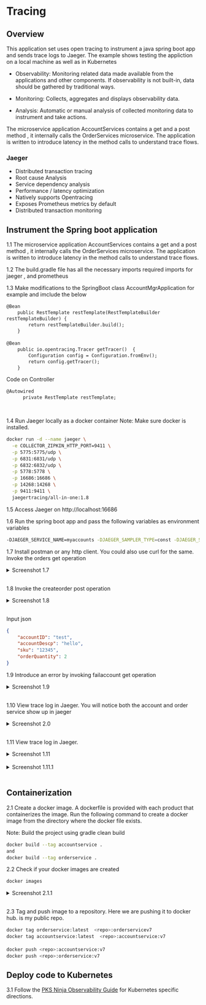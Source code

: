 # Tracing

## Overview
This application set uses open tracing to instrument a java spring boot app and sends trace logs to Jaeger. The example shows testing the appliction on a local machine as well as in Kubernetes
 - Observability: 
   Monitoring related data made available from the applications and other components. If observability is not built-in, data should be gathered by traditional ways.

 - Monitoring:
   Collects, aggregates and displays observability data.

 - Analysis: 
   Automatic or manual analysis of collected monitoring data to instrument and take actions.

The  microservice application AccountServices contains a get and a post method , it internally calls the OrderServices microservice. The application is written to introduce latency in the method calls to understand trace flows.


### Jaeger
 - Distributed transaction tracing
 - Root cause Analysis
 - Service dependency analysis
 - Performance / latency optimization
 - Natively supports Opentracing
 - Exposes Prometheus metrics by default
 - Distributed transaction monitoring


## Instrument the Spring boot application

1.1 The  microservice application AccountServices contains a get and a post method , it internally calls the OrderServices microservice. The application is written to introduce latency in the method calls to understand trace flows.

1.2 The build.gradle file has all the necessary imports required imports for jaeger , and prometheus

1.3 Make modifications to the SpringBoot class AccountMgrApplication for example and imclude the below 

```code
@Bean
	public RestTemplate restTemplate(RestTemplateBuilder restTemplateBuilder) {
		return restTemplateBuilder.build();
	}

@Bean
	public io.opentracing.Tracer getTracer()  {
		Configuration config = Configuration.fromEnv();
	    return config.getTracer();  
	}
```

Code on Controller

```code
@Autowired
	  private RestTemplate restTemplate;
```

</details>
<br/>


1.4 Run Jaeger locally as a docker container 
Note: Make sure docker is installed. 

```bash
docker run -d --name jaeger \
  -e COLLECTOR_ZIPKIN_HTTP_PORT=9411 \
  -p 5775:5775/udp \
  -p 6831:6831/udp \
  -p 6832:6832/udp \
  -p 5778:5778 \
  -p 16686:16686 \
  -p 14268:14268 \
  -p 9411:9411 \
  jaegertracing/all-in-one:1.8
```

1.5 Access Jaeger on http://localhost:16686

1.6 Run the spring boot app and pass the following variables as environment variables

```bash
-DJAEGER_SERVICE_NAME=myaccounts -DJAEGER_SAMPLER_TYPE=const -DJAEGER_SAMPLER_PARAM=1 -DJAEGER_REPORTER_LOG_SPANS=true -DORDERMGR_URL=http://localhost:9090
```

1.7 Install postman or any http client. You could also use curl for the same. Invoke the orders get operation

<details><summary>Screenshot 1.7</summary>
<img src="Images/postmanget.png">
</details>
<br/>


1.8 Invoke the createorder post operation 

<details><summary>Screenshot 1.8</summary>
<img src="Images/postmanpost.png">
</details>
<br/>

Input json

```json
{
	"accountID": "test",
	"accountDescp": "hello",
	"sku": "12345",
	"orderQuantity": 2
}

```

1.9 Introduce an error by invoking failaccount get operation

<details><summary>Screenshot 1.9</summary>
<img src="Images/postmanfail.png">
</details>
<br/>


1.10 View trace log in Jaeger. You will notice both the account and order service show up in jaeger

<details><summary>Screenshot 2.0</summary>
<img src="Images/jaegerservice.png">
</details>
<br/>

1.11 View trace log in Jaeger.

<details><summary>Screenshot 1.11</summary>
<img src="Images/viewtrace.png">
</details>
<br/>


<details><summary>Screenshot 1.11.1</summary>
<img src="Images/viewtrace2.png">
</details>
<br/>

## Containerization 

2.1 Create a docker image. A dockerfile is provided with each product that containerizes the image. Run the following command to create a docker image from the directory where the docker file exists.

Note: Build the project using gradle clean build

```bash
docker build --tag accountservice .
and
docker build --tag orderservice .
```

2.2 Check if your docker images are created

```bash
docker images
```
<details><summary>Screenshot 2.1.1</summary>
<img src="Images/dockerimages.png">
</details>
<br/>

2.3 Tag and push image to a repository. Here we are pushing it to docker hub.  is my public repo.

```bash
docker tag orderservice:latest  <repo>:orderservicev7
docker tag accountservice:latest  <repo>:accountservice:v7

docker push <repo>:accountservice:v7
docker push <repo>:orderservice:v7

```

## Deploy code to Kubernetes

3.1 Follow the [PKS Ninja Observability Guide](https://github.com/CNA-Tech/PKS-Ninja/tree/master/LabGuides/PksAppsObservability-AO1706) for Kubernetes specific directions.





